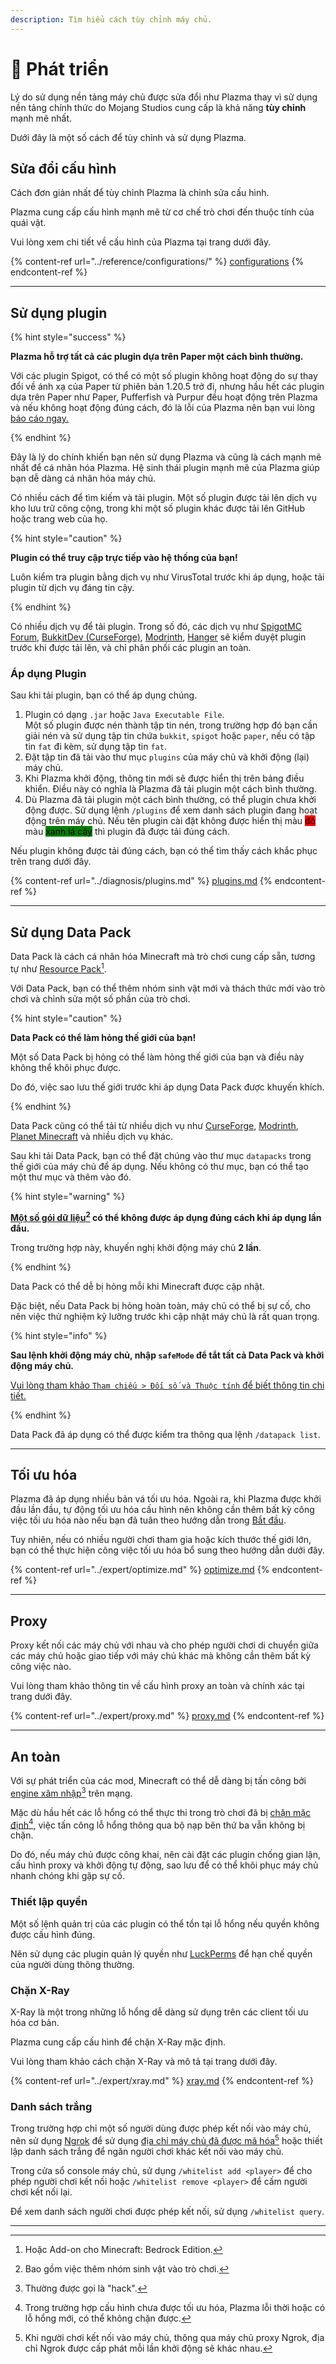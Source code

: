```yaml
---
description: Tìm hiểu cách tùy chỉnh máy chủ.
---
```


# 📶 Phát triển

Lý do sử dụng nền tảng máy chủ được sửa đổi như Plazma thay vì sử dụng nền tảng chính thức do Mojang Studios cung cấp là khả năng **tùy chỉnh** mạnh mẽ nhất.

Dưới đây là một số cách để tùy chỉnh và sử dụng Plazma.

## Sửa đổi cấu hình <a href="#id-1" id="id-1"></a>

Cách đơn giản nhất để tùy chỉnh Plazma là chỉnh sửa cấu hình.

Plazma cung cấp cấu hình mạnh mẽ từ cơ chế trò chơi đến thuộc tính của quái vật.

Vui lòng xem chi tiết về cấu hình của Plazma tại trang dưới đây.

{% content-ref url="../reference/configurations/" %}
[configurations](../reference/configurations/)
{% endcontent-ref %}

***

## Sử dụng plugin <a href="#id-2" id="id-2"></a>

{% hint style="success" %}

**Plazma hỗ trợ tất cả các plugin dựa trên Paper một cách bình thường.**

Với các plugin Spigot, có thể có một số plugin không hoạt động do sự thay đổi về ánh xạ của Paper từ phiên bản 1.20.5 trở đi,
nhưng hầu hết các plugin dựa trên Paper như Paper, Pufferfish và Purpur đều hoạt động trên Plazma
và nếu không hoạt động đúng cách, đó là lỗi của Plazma nên bạn vui lòng [báo cáo ngay.](../diagnosis/plugins.md)

{% endhint %}

Đây là lý do chính khiến bạn nên sử dụng Plazma và cũng là cách mạnh mẽ nhất để cá nhân hóa Plazma.
Hệ sinh thái plugin mạnh mẽ của Plazma giúp bạn dễ dàng cá nhân hóa máy chủ.

Có nhiều cách để tìm kiếm và tải plugin. Một số plugin
được tải lên dịch vụ kho lưu trữ công cộng, trong khi một số plugin khác được tải lên GitHub hoặc trang web
của họ.

{% hint style="caution" %}

**Plugin có thể truy cập trực tiếp vào hệ thống của bạn!**

Luôn kiểm tra plugin bằng dịch vụ như VirusTotal trước khi áp dụng,
hoặc tải plugin từ dịch vụ đáng tin cậy.

{% endhint %}

Có nhiều dịch vụ để tải plugin. Trong số đó, các dịch vụ như [SpigotMC Forum](https://www.spigotmc.org/resources/), [BukkitDev (CurseForge)](https://dev.bukkit.org/bukkit-plugins), [Modrinth](https://modrinth.com/plugins), [Hanger](https://hangar.papermc.io/) sẽ kiểm duyệt plugin trước khi được tải lên,
và chỉ phân phối các plugin an toàn.

### Áp dụng Plugin <a href="#id-2.1" id="id-2.1"></a>

Sau khi tải plugin, bạn có thể áp dụng chúng.

1. Plugin có dạng `.jar` hoặc `Java Executable File`.\
   Một số plugin được nén thành tập tin nén, trong trường hợp đó
   bạn cần giải nén và sử dụng tập tin chứa `bukkit`, `spigot` hoặc `paper`,
   nếu có tập tin `fat` đi kèm, sử dụng tập tin `fat`.
2. Đặt tập tin đã tải vào thư mục `plugins` của máy chủ và khởi động (lại) máy chủ.
3. Khi Plazma khởi động, thông tin mới sẽ được hiển thị trên bảng điều khiển.
   Điều này có nghĩa là Plazma đã tải plugin một cách bình thường.
4. Dù Plazma đã tải plugin một cách bình thường, có thể plugin chưa khởi động được.
   Sử dụng lệnh `/plugins` để xem danh sách plugin đang hoạt động trên máy chủ.
   Nếu tên plugin cài đặt không được hiển thị màu <mark style="background-color:red;">đỏ</mark>
   màu <mark style="background-color:green;">xanh lá cây</mark> thì plugin đã được tải đúng cách.

Nếu plugin không được tải đúng cách, bạn có thể tìm thấy cách khắc phục trên trang dưới đây.

{% content-ref url="../diagnosis/plugins.md" %}
[plugins.md](../diagnosis/plugins.md)
{% endcontent-ref %}

***

## Sử dụng Data Pack <a href="#id-3" id="id-3"></a>

Data Pack là cách cá nhân hóa Minecraft mà trò chơi cung cấp sẵn, tương tự như
[Resource Pack](#user-content-fn-1)[^1].

Với Data Pack, bạn có thể thêm nhóm sinh vật mới và thách thức mới vào trò chơi
và chỉnh sửa một số phần của trò chơi.

{% hint style="caution" %}

**Data Pack có thể làm hỏng thế giới của bạn!**

Một số Data Pack bị hỏng có thể làm hỏng thế giới của bạn và điều này không thể khôi phục được.

Do đó, việc sao lưu thế giới trước khi áp dụng Data Pack được khuyến khích.

{% endhint %}

Data Pack cũng có thể tải từ nhiều dịch vụ như [CurseForge](https://www.curseforge.com/minecraft/search?page=1\&pageSize=50\&sortBy=relevancy\&class=data-packs), [Modrinth](https://modrinth.com/datapacks), [Planet Minecraft](https://www.planetminecraft.com/data-packs/) và nhiều dịch vụ khác.

Sau khi tải Data Pack, bạn có thể đặt chúng vào thư mục `datapacks` trong thế giới của máy chủ để áp dụng.
Nếu không có thư mục, bạn có thể tạo một thư mục và thêm vào đó.

{% hint style="warning" %}

**[Một số gói dữ liệu](#user-content-fn-2)[^2] có thể không được áp dụng đúng cách khi áp dụng lần đầu.**

Trong trường hợp này, khuyến nghị khởi động máy chủ **2 lần**.

{% endhint %}

Data Pack có thể dễ bị hỏng mỗi khi Minecraft được cập nhật.

Đặc biệt, nếu Data Pack bị hỏng hoàn toàn, máy chủ có thể bị sự cố,
cho nên việc thử nghiệm kỹ lưỡng trước khi cập nhật máy chủ là rất quan trọng.

{% hint style="info" %}

**Sau lệnh khởi động máy chủ, nhập `safeMode` để tắt tất cả Data Pack và khởi động máy chủ.**

[Vui lòng tham khảo `Tham chiếu > Đối số và Thuộc tính` để biết thông tin chi tiết.](../reference/arguments.md#safemode)

{% endhint %}

Data Pack đã áp dụng có thể được kiểm tra thông qua lệnh `/datapack list`.

***

## Tối ưu hóa <a href="#id-4" id="id-4"></a>

Plazma đã áp dụng nhiều bản vá tối ưu hóa. Ngoài ra, khi Plazma được khởi đầu lần đầu, tự động tối ưu hóa cấu hình nên không cần thêm bất kỳ công việc tối ưu hóa nào nếu bạn đã tuân theo hướng dẫn trong [Bắt đầu](./README.md).

Tuy nhiên, nếu có nhiều người chơi tham gia hoặc kích thước thế giới lớn, bạn có thể thực hiện công việc tối ưu hóa bổ sung theo hướng dẫn dưới đây.

{% content-ref url="../expert/optimize.md" %}
[optimize.md](../expert/optimize.md)
{% endcontent-ref %}

***

## Proxy <a href="#id-5" id="id-5"></a>

Proxy kết nối các máy chủ với nhau và cho phép người chơi di chuyển giữa các máy chủ hoặc giao tiếp với máy chủ khác mà không cần thêm bất kỳ công việc nào.

Vui lòng tham khảo thông tin về cấu hình proxy an toàn và chính xác tại trang dưới đây.

{% content-ref url="../expert/proxy.md" %}
[proxy.md](../expert/proxy.md)
{% endcontent-ref %}

***

## An toàn <a href="#id-5" id="id-5"></a>

Với sự phát triển của các mod, Minecraft có thể dễ dàng bị tấn công bởi [engine xâm nhập](#user-content-fn-3)[^3] trên mạng.

Mặc dù hầu hết các lỗ hổng có thể thực thi trong trò chơi đã bị [chặn mặc định](#user-content-fn-4)[^4], việc tấn công lỗ hổng thông qua bộ nạp bên thứ ba vẫn không bị chặn.

Do đó, nếu máy chủ được công khai, nên cài đặt các plugin chống gian lận, cấu hình proxy và khởi động tự động, sao lưu để có thể khôi phục máy chủ nhanh chóng khi gặp sự cố.

### Thiết lập quyền <a href="#id-5.1" id="id-5.1"></a>

Một số lệnh quản trị của các plugin có thể tồn tại lỗ hổng nếu quyền không được cấu hình đúng.

Nên sử dụng các plugin quản lý quyền như [LuckPerms](https://luckperms.net/) để hạn chế quyền của người dùng thông thường.

### Chặn X-Ray <a href="#id-5.2" id="id-5.2"></a>

X-Ray là một trong những lỗ hổng dễ dàng sử dụng trên các client tối ưu hóa cơ bản.

Plazma cung cấp cấu hình để chặn X-Ray mặc định.

Vui lòng tham khảo cách chặn X-Ray và mô tả tại trang dưới đây.

{% content-ref url="../expert/xray.md" %}
[xray.md](../expert/xray.md)
{% endcontent-ref %}

### Danh sách trắng <a href="#id-5.3" id="id-5.3"></a>

Trong trường hợp chỉ một số người dùng được phép kết nối vào máy chủ, nên sử dụng [Ngrok](./README.md#id-6.2) để sử dụng [địa chỉ máy chủ đã được mã hóa](#user-content-fn-5)[^5] hoặc thiết lập danh sách trắng để ngăn người chơi khác kết nối vào máy chủ.

Trong cửa sổ console máy chủ, sử dụng `/whitelist add <player>` để cho phép người chơi kết nối hoặc `/whitelist remove <player>` để cấm người chơi kết nối lại.

Để xem danh sách người chơi được phép kết nối, sử dụng `/whitelist query`.

***

[^1]: Hoặc Add-on cho Minecraft: Bedrock Edition.

[^2]: Bao gồm việc thêm nhóm sinh vật vào trò chơi.

[^3]: Thường được gọi là "hack".

[^4]: Trong trường hợp cấu hình chưa được tối ưu hóa, Plazma lỗi thời hoặc có lỗ hổng mới, có thể không chặn được.

[^5]: Khi người chơi kết nối vào máy chủ, thông qua máy chủ proxy Ngrok, địa chỉ Ngrok được cấp phát mỗi lần khởi động sẽ khác nhau.
